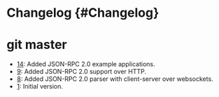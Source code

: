 # Changelog {#Changelog}

# git master

* [14](https://github.com/BlueBrain/Rockets/pull/14):
  Added JSON-RPC 2.0 example applications.
* [9](https://github.com/BlueBrain/Rockets/pull/9):
  Added JSON-RPC 2.0 support over HTTP.
* [8](https://github.com/BlueBrain/Rockets/pull/8):
  Added JSON-RPC 2.0 parser with client-server over websockets.
* [1](https://github.com/BlueBrain/Rockets/pull/1):
  Initial version.
